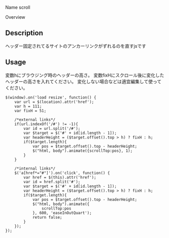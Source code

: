 Name
scroll

Overview

## Description
ヘッダー固定されてるサイトのアンカーリンクがずれるのを直すjsです

## Usage
変数hにブラウジング時のヘッダーの高さ。
変数fixHにスクロール後に変化したヘッダーの高さを入れてください。
変化しない場合などは適宜編集して使ってください。

	$(window).on('load resize', function() {
		var url = $(location).attr('href');
		var h = 111;
		var fixH = 51;

		/*external links*/
		if(url.indexOf('/#') != -1){
			var id = url.split('/#');
			var $target = $('#' + id[id.length - 1]);
			var headerHeight = ($target.offset().top > h) ? fixH : h;
			if($target.length){
				var pos = $target.offset().top - headerHeight;
				$("html, body").animate({scrollTop:pos}, 1);
			}
		}

		/*internal links*/
		$('a[href*="#"]').on('click', function() {
			var href = $(this).attr('href');
			var id = href.split('#');
			var $target = $('#' + id[id.length - 1]);
			var headerHeight = ($target.offset().top > h) ? fixH : h;
			if($target.length){
				var pos = $target.offset().top - headerHeight;
				$("html, body").animate({
					scrollTop:pos
				}, 600, 'easeInOutQuart');
				return false;
			}
		});
	});



